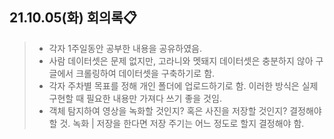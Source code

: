 ## 21.10.05(화) 회의록📋
> * 각자 1주일동안 공부한 내용을 공유하였음. 
> * 사람 데이터셋은 문제 없지만, 고라니와 멧돼지 데이터셋은 충분하지 않아 구글에서 크롤링하여 데이터셋을 구축하기로 함.
> * 각자 주차별 목표를 정해 개인 폴더에 업로드하기로 함. 이러한 방식은 실제 구현할 때 필요한 내용만 가져다 쓰기 좋을 것임.
> * 객체 탐지하여 영상을 녹화할 것인지? 혹은 사진을 저장할 것인지? 결정해야할 것. 녹화 | 저장을 한다면 저장 주기는 어느 정도로 할지 결정해야 함.
